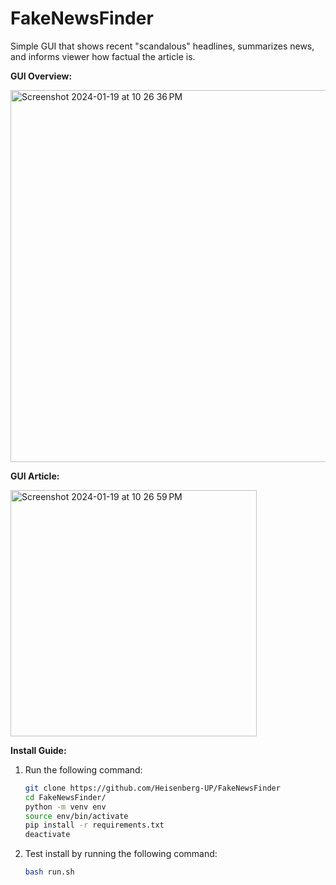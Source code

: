 # FakeNewsFinder
Simple GUI that shows recent "scandalous" headlines, summarizes news, and informs viewer how factual the article is.

**GUI Overview:**


<img width="595" alt="Screenshot 2024-01-19 at 10 26 36 PM" src="https://github.com/Heisenberg-UP/FakeNewsFinder/assets/99283516/834d4819-86cd-4f92-a101-a41928ab4f5a">   


**GUI Article:**


<img width="394" alt="Screenshot 2024-01-19 at 10 26 59 PM" src="https://github.com/Heisenberg-UP/FakeNewsFinder/assets/99283516/3a737500-ab92-4c41-93ef-6729b9d1da25">


**Install Guide:**
1. Run the following command:
   ```bash
   git clone https://github.com/Heisenberg-UP/FakeNewsFinder
   cd FakeNewsFinder/
   python -m venv env
   source env/bin/activate
   pip install -r requirements.txt
   deactivate
   ```

2. Test install by running the following command:
   ```bash
   bash run.sh
   ```
